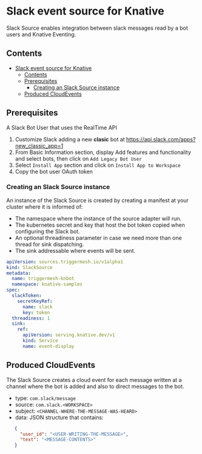 # Slack event source for Knative

Slack Source enables integration between slack messages read by a bot users and Knative Eventing.

## Contents

- [Slack event source for Knative](#slack-event-source-for-knative)
  - [Contents](#contents)
  - [Prerequisites](#prerequisites)
    - [Creating an Slack Source instance](#creating-an-slack-source-instance)
  - [Produced CloudEvents](#produced-cloudevents)

## Prerequisites

A Slack Bot User that uses the RealTime API

1. Customize Slack adding a new **clasic** bot at https://api.slack.com/apps?new_classic_app=1
2. From Basic Information section, display Add features and functionality and select bots, then click on `Add Legacy Bot User`
3. Select `Install App` section and click on `Install App to Workspace`
4. Copy the bot user OAuth token

### Creating an Slack Source instance

An instance of the Slack Source is created by creating a manifest at your cluster where it is informed of:

- The namespace where the instance of the source adapter will run.
- The kubernetes secret and key that host the bot token copied when configuring the Slack bot.
- An optional threadiness parameter in case we need more than one thread for sink dispatching.
- The sink addressable where events will be sent.

```yaml
apiVersion: sources.triggermesh.io/v1alpha1
kind: SlackSource
metadata:
  name: triggermesh-knbot
  namespace: knative-samples
spec:
  slackToken:
    secretKeyRef:
      name: slack
      key: token
  threadiness: 1
  sink:
    ref:
      apiVersion: serving.knative.dev/v1
      kind: Service
      name: event-display
```


## Produced CloudEvents

The Slack Source creates a cloud event for each message written at a channel where the bot is added and also to direct messages to the bot.

- type: `com.slack/message`
- source: `com.slack.<WORKSPACE>`
- subject: `<CHANNEL-WHERE-THE-MESSAGE-WAS-HEARD>`
- data: JSON structure that contains:

```json
   {
     "user_id": "<USER-WRITING-THE-MESSAGE>",
     "text": "<MESSAGE-CONTENTS>"
   }
```
